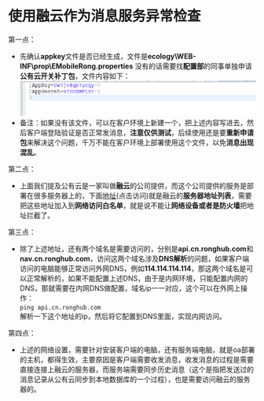 # 使用融云作为消息服务异常检查

第一点：
* 先确认**appkey**文件是否已经生成，文件是**ecology\WEB-INF\prop\EMobileRong.properties**
没有的话需要找**配置部**的同事单独申请**公有云开关补丁包**，文件内容如下：
![后端应用中心](/image/c2/appkey.png "Title")
* 备注：如果没有该文件，可以在客户环境上新建一个，把上述内容写进去，然后客户端登陆验证是否正常发消息，**注意仅供测试**，后续使用还是要**重新申请包**来解决这个问题，千万不能在客户环境上部署使用这个文件，以免**消息出现混乱**。

第二点：
* 上面我们提及公有云是一家叫做**融云**的公司提供，而这个公司提供的服务是部署在很多服务器上的，下面[地址](http://serivcelist.ronghub.com/service.txt)(点击访问)就是融云的**服务器地址列表**，需要把这些地址加入到**网络访问白名单**，就是说不能让**网络设备或者是防火墙**把地址拦截了。

第三点：
* 除了上述地址，还有两个域名是需要访问的，分别是**api.cn.ronghub.com**和**nav.cn.ronghub.com**，访问这两个域名涉及**DNS解析**的问题，如果客户端访问的电脑能够正常访问外网DNS，例如**114.114.114.114**，那这两个域名是可以正常解析的，如果不能配置上述DNS，由于是内网环境，只能配置内网的DNS，那就需要在内网DNS做配置，域名ip一一对应，这个可以在外网上操作：<br/>
`ping api.cn.ronghub.com` <br/>
解析一下这个地址的ip，然后将它配置到DNS里面，实现内网访问。

第四点：
* 上述的网络设置，需要针对安装客户端的电脑，还有服务端电脑，就是oa部署的主机，都得生效，主要原因是客户端需要收发消息，收发消息的过程是需要直接连接上融云的服务器，而服务端需要同步历史消息（这个是指把发送过的消息记录从公有云同步到本地数据库的一个过程），也是需要访问融云的服务器的。

